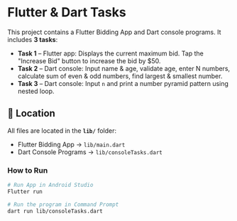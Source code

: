 # Flutter & Dart Tasks
This project contains a Flutter Bidding App and Dart console programs.
It includes **3 tasks**:  

- **Task 1** – Flutter app: Displays the current maximum bid. Tap the "Increase Bid" button to increase the bid by $50.
-  **Task 2** – Dart console: Input name & age, validate age, enter N numbers, calculate sum of even & odd numbers, find largest & smallest number.
-   **Task 3** – Dart console: Input `n` and print a number pyramid pattern using nested loop.

## 📌 Location
All files are located in the **`lib/`** folder:  

- Flutter Bidding App → `lib/main.dart`  
- Dart Console Programs → `lib/consoleTasks.dart`

### How to Run

```bash
# Run App in Android Studio
Flutter run

# Run the program in Command Prompt
dart run lib/consoleTasks.dart
```
